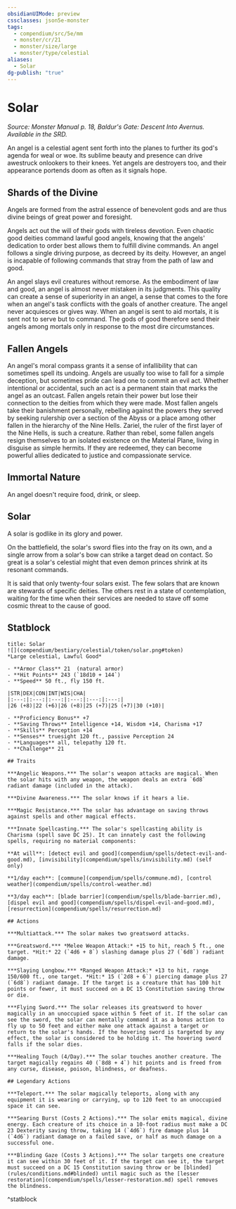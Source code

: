 ```yaml
---
obsidianUIMode: preview
cssclasses: json5e-monster
tags:
  - compendium/src/5e/mm
  - monster/cr/21
  - monster/size/large
  - monster/type/celestial
aliases:
  - Solar
dg-publish: "true"
---
```

# Solar
*Source: Monster Manual p. 18, Baldur's Gate: Descent Into Avernus. Available in the SRD.*  

An angel is a celestial agent sent forth into the planes to further its god's agenda for weal or woe. Its sublime beauty and presence can drive awestruck onlookers to their knees. Yet angels are destroyers too, and their appearance portends doom as often as it signals hope.

## Shards of the Divine

Angels are formed from the astral essence of benevolent gods and are thus divine beings of great power and foresight.

Angels act out the will of their gods with tireless devotion. Even chaotic good deities command lawful good angels, knowing that the angels' dedication to order best allows them to fulfill divine commands. An angel follows a single driving purpose, as decreed by its deity. However, an angel is incapable of following commands that stray from the path of law and good.

An angel slays evil creatures without remorse. As the embodiment of law and good, an angel is almost never mistaken in its judgments. This quality can create a sense of superiority in an angel, a sense that comes to the fore when an angel's task conflicts with the goals of another creature. The angel never acquiesces or gives way. When an angel is sent to aid mortals, it is sent not to serve but to command. The gods of good therefore send their angels among mortals only in response to the most dire circumstances.

## Fallen Angels

An angel's moral compass grants it a sense of infallibility that can sometimes spell its undoing. Angels are usually too wise to fall for a simple deception, but sometimes pride can lead one to commit an evil act. Whether intentional or accidental, such an act is a permanent stain that marks the angel as an outcast. Fallen angels retain their power but lose their connection to the deities from which they were made. Most fallen angels take their banishment personally, rebelling against the powers they served by seeking rulership over a section of the Abyss or a place among other fallen in the hierarchy of the Nine Hells. Zariel, the ruler of the first layer of the Nine Hells, is such a creature. Rather than rebel, some fallen angels resign themselves to an isolated existence on the Material Plane, living in disguise as simple hermits. If they are redeemed, they can become powerful allies dedicated to justice and compassionate service.

## Immortal Nature

An angel doesn't require food, drink, or sleep.

## Solar

A solar is godlike in its glory and power.

On the battlefield, the solar's sword flies into the fray on its own, and a single arrow from a solar's bow can strike a target dead on contact. So great is a solar's celestial might that even demon princes shrink at its resonant commands.

It is said that only twenty-four solars exist. The few solars that are known are stewards of specific deities. The others rest in a state of contemplation, waiting for the time when their services are needed to stave off some cosmic threat to the cause of good.

## Statblock

```ad-statblock
title: Solar
![](compendium/bestiary/celestial/token/solar.png#token)
*Large celestial, Lawful Good*

- **Armor Class** 21  (natural armor)
- **Hit Points** 243 (`18d10 + 144`)
- **Speed** 50 ft., fly 150 ft.

|STR|DEX|CON|INT|WIS|CHA|
|:---:|:---:|:---:|:---:|:---:|:---:|
|26 (+8)|22 (+6)|26 (+8)|25 (+7)|25 (+7)|30 (+10)|

- **Proficiency Bonus** +7
- **Saving Throws** Intelligence +14, Wisdom +14, Charisma +17
- **Skills** Perception +14
- **Senses** truesight 120 ft., passive Perception 24
- **Languages** all, telepathy 120 ft.
- **Challenge** 21

## Traits

***Angelic Weapons.*** The solar's weapon attacks are magical. When the solar hits with any weapon, the weapon deals an extra `6d8` radiant damage (included in the attack).

***Divine Awareness.*** The solar knows if it hears a lie.

***Magic Resistance.*** The solar has advantage on saving throws against spells and other magical effects.

***Innate Spellcasting.*** The solar's spellcasting ability is Charisma (spell save DC 25). It can innately cast the following spells, requiring no material components:

**At will**: [detect evil and good](compendium/spells/detect-evil-and-good.md), [invisibility](compendium/spells/invisibility.md) (self only)

**1/day each**: [commune](compendium/spells/commune.md), [control weather](compendium/spells/control-weather.md)

**3/day each**: [blade barrier](compendium/spells/blade-barrier.md), [dispel evil and good](compendium/spells/dispel-evil-and-good.md), [resurrection](compendium/spells/resurrection.md)

## Actions

***Multiattack.*** The solar makes two greatsword attacks.

***Greatsword.*** *Melee Weapon Attack:* +15 to hit, reach 5 ft., one target. *Hit:* 22 (`4d6 + 8`) slashing damage plus 27 (`6d8`) radiant damage.

***Slaying Longbow.*** *Ranged Weapon Attack:* +13 to hit, range 150/600 ft., one target. *Hit:* 15 (`2d8 + 6`) piercing damage plus 27 (`6d8`) radiant damage. If the target is a creature that has 100 hit points or fewer, it must succeed on a DC 15 Constitution saving throw or die.

***Flying Sword.*** The solar releases its greatsword to hover magically in an unoccupied space within 5 feet of it. If the solar can see the sword, the solar can mentally command it as a bonus action to fly up to 50 feet and either make one attack against a target or return to the solar's hands. If the hovering sword is targeted by any effect, the solar is considered to be holding it. The hovering sword falls if the solar dies.

***Healing Touch (4/Day).*** The solar touches another creature. The target magically regains 40 (`8d8 + 4`) hit points and is freed from any curse, disease, poison, blindness, or deafness.

## Legendary Actions

***Teleport.*** The solar magically teleports, along with any equipment it is wearing or carrying, up to 120 feet to an unoccupied space it can see.

***Searing Burst (Costs 2 Actions).*** The solar emits magical, divine energy. Each creature of its choice in a 10-foot radius must make a DC 23 Dexterity saving throw, taking 14 (`4d6`) fire damage plus 14 (`4d6`) radiant damage on a failed save, or half as much damage on a successful one.

***Blinding Gaze (Costs 3 Actions).*** The solar targets one creature it can see within 30 feet of it. If the target can see it, the target must succeed on a DC 15 Constitution saving throw or be [blinded](rules/conditions.md#blinded) until magic such as the [lesser restoration](compendium/spells/lesser-restoration.md) spell removes the blindness.
```
^statblock